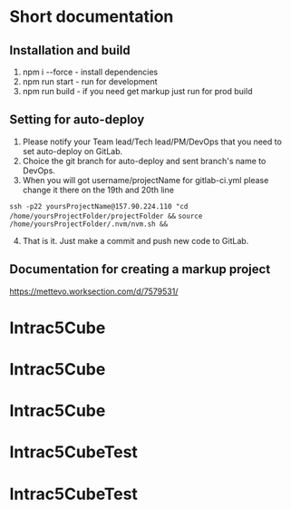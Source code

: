 # Short documentation

## Installation and build
1. npm i --force - install dependencies
2. npm run start - run for development
3. npm run build - if you need get markup just run for prod build

## Setting for auto-deploy

1. Please notify your Team lead/Tech lead/PM/DevOps that you need to set auto-deploy on GitLab. 
2. Choice the git branch for auto-deploy and sent branch's name to DevOps.
3. When you will got username/projectName for gitlab-ci.yml please change it there on the 19th and 20th line

  `ssh -p22 yoursProjectName@157.90.224.110 "cd /home/yoursProjectFolder/projectFolder &&`
  `source /home/yoursProjectFolder/.nvm/nvm.sh &&`

4. That is it. Just make a commit and push new code to GitLab.

## Documentation for creating a markup project
<https://mettevo.worksection.com/d/7579531/>
# Intrac5Cube
# Intrac5Cube
# Intrac5Cube
# Intrac5CubeTest
# Intrac5CubeTest
